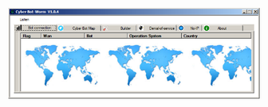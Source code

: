 ![Screenshot](https://raw.githubusercontent.com/Cryakl/Ultimate-RAT-Collection/refs/heads/main/CyberBotWorm/Screenshot.png)
